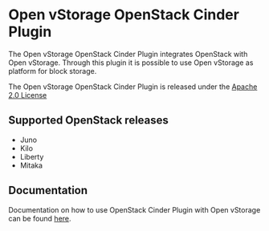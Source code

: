 # Open vStorage OpenStack Cinder Plugin

The Open vStorage OpenStack Cinder Plugin integrates OpenStack with Open vStorage. Through this plugin it is possible to use Open vStorage as  platform for block storage.

The Open vStorage OpenStack Cinder Plugin is released under the [Apache 2.0 License](http://www.apache.org/licenses/LICENSE-2.0)

## Supported OpenStack releases
* Juno
* Kilo
* Liberty
* Mitaka

## Documentation
Documentation on how to use OpenStack Cinder Plugin with Open vStorage can be found [here](https://openvstorage.gitbooks.io/cinder/content/).
